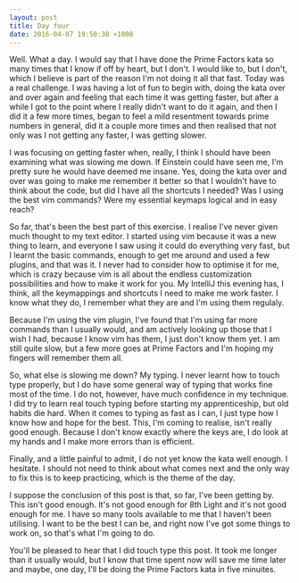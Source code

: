 ```yaml
---
layout: post
title: Day four
date: 2016-04-07 19:50:30 +1000
---
```


Well.  What a day.  I would say that I have done the Prime Factors kata so many times that I know if off by heart, but I don't.  I would like to, but I don't, which I believe is part of the reason I'm not doing it all that fast.  Today was a real challenge.  I was having a lot of fun to begin with, doing the kata over and over again and feeling that each time it was getting faster, but after a while I got to the point where I really didn't want to do it again, and then I did it a few more times, began to feel a mild resentment towards prime numbers in general, did it a couple more times and then realised that not only was I not getting any faster, I was getting slower.

I was focusing on getting faster when, really, I think I should have been examining what was slowing me down.  If Einstein could have seen me, I'm pretty sure he would have deemed me insane.  Yes, doing the kata over and over was going to make me remember it better so that I wouldn't have to think about the code, but did I have all the shortcuts I needed?  Was I using the best vim commands? Were my essential keymaps logical and in easy reach?

So far, that's been the best part of this exercise.  I realise I've never given much thought to my text editor.  I started using vim because it was a new thing to learn, and everyone I saw using it could do everything very fast, but I learnt the basic commands, enough to get me around and used a few plugins, and that was it.  I never had to consider how to optimise it for me, which is crazy because vim is all about the endless customization possibilities and how to make it work for you.  My IntelliJ this evening has, I think, all the keymappings and shortcuts I need to make me work faster.  I know what they do, I remember what they are and I'm using them regulaly.

Because I'm using the vim plugin, I've found that I'm using far more commands than I usually would, and am actively looking up those that I wish I had, because I know vim has them, I just don't know them yet.  I am still quite slow, but a few more goes at Prime Factors and I'm hoping my fingers will remember them all.

So, what else is slowing me down?  My typing.  I never learnt how to touch type properly, but I do have some general way of typing that works fine most of the time.  I do not, however, have much confidence in my technique.  I did try to learn real touch typing before starting my apprenticeship, but old habits die hard.  When it comes to typing as fast as I can, I just type how I know how and hope for the best.  This, I'm coming to realise, isn't really good enough.  Because I don't know exactly where the keys are, I do look at my hands and I make more errors than is efficient.

Finally, and a little painful to admit, I do not yet know the kata well enough.  I hesitate.  I should not need to think about what comes next and the only way to fix this is to keep practicing, which is the theme of the day.

I suppose the conclusion of this post is that, so far, I've been getting by.  This isn't good enough.  It's not good enough for 8th Light and it's not good enough for me.  I have so many tools available to me that I haven't been utilising.  I want to be the best I can be, and right now I've got some things to work on, so that's what I'm going to do.

You'll be pleased to hear that I did touch type this post.  It took me longer than it usually would, but I know that time spent now will save me time later and maybe, one day, I'll be doing the Prime Factors kata in five minuites.

